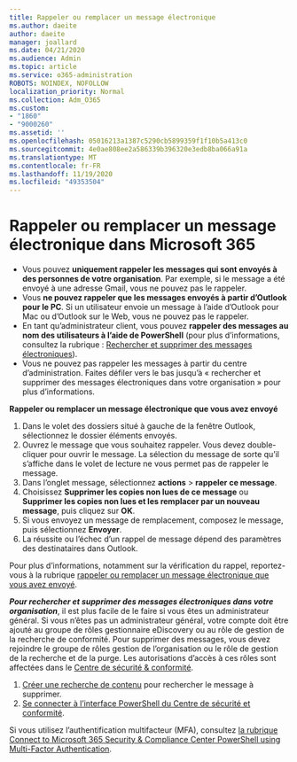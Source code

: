 ```yaml
---
title: Rappeler ou remplacer un message électronique
ms.author: daeite
author: daeite
manager: joallard
ms.date: 04/21/2020
ms.audience: Admin
ms.topic: article
ms.service: o365-administration
ROBOTS: NOINDEX, NOFOLLOW
localization_priority: Normal
ms.collection: Adm_O365
ms.custom:
- "1860"
- "9000260"
ms.assetid: ''
ms.openlocfilehash: 05016213a1387c5290cb5899359f1f10b5a413c0
ms.sourcegitcommit: 4e0ae808ee2a586339b396320e3edb8ba066a91a
ms.translationtype: MT
ms.contentlocale: fr-FR
ms.lasthandoff: 11/19/2020
ms.locfileid: "49353504"
---
```

# <a name="recall-or-replace-an-email-message-in-microsoft-365"></a>Rappeler ou remplacer un message électronique dans Microsoft 365

- Vous pouvez **uniquement rappeler les messages qui sont envoyés à des personnes de votre organisation**. Par exemple, si le message a été envoyé à une adresse Gmail, vous ne pouvez pas le rappeler.
- Vous **ne pouvez rappeler que les messages envoyés à partir d’Outlook pour le PC**. Si un utilisateur envoie un message à l’aide d’Outlook pour Mac ou d’Outlook sur le Web, vous ne pouvez pas le rappeler.
- En tant qu’administrateur client, vous pouvez **rappeler des messages au nom des utilisateurs à l’aide de PowerShell** (pour plus d’informations, consultez la rubrique : [Rechercher et supprimer des messages électroniques](https://docs.microsoft.com/microsoft-365/compliance/search-for-and-delete-messages-in-your-organization)).
- Vous ne pouvez pas rappeler les messages à partir du centre d’administration. Faites défiler vers le bas jusqu’à « rechercher et supprimer des messages électroniques dans votre organisation » pour plus d’informations.

**Rappeler ou remplacer un message électronique que vous avez envoyé**

1. Dans le volet des dossiers situé à gauche de la fenêtre Outlook, sélectionnez le dossier éléments envoyés.
2. Ouvrez le message que vous souhaitez rappeler. Vous devez double-cliquer pour ouvrir le message. La sélection du message de sorte qu’il s’affiche dans le volet de lecture ne vous permet pas de rappeler le message.
3. Dans l’onglet message, sélectionnez **actions**  >  **rappeler ce message**.
4. Choisissez **Supprimer les copies non lues de ce message** ou **Supprimer les copies non lues et les remplacer par un nouveau message**, puis cliquez sur **OK**.
5. Si vous envoyez un message de remplacement, composez le message, puis sélectionnez **Envoyer**.
6. La réussite ou l’échec d’un rappel de message dépend des paramètres des destinataires dans Outlook.

Pour plus d’informations, notamment sur la vérification du rappel, reportez-vous à la rubrique [rappeler ou remplacer un message électronique que vous avez envoyé](https://support.office.com/article/35027f88-d655-4554-b4f8-6c0729a723a0).

**_Pour rechercher et supprimer des messages électroniques dans votre organisation_**, il est plus facile de le faire si vous êtes un administrateur général. Si vous n’êtes pas un administrateur général, votre compte doit être ajouté au groupe de rôles gestionnaire eDiscovery ou au rôle de gestion de la recherche de conformité. Pour supprimer des messages, vous devez rejoindre le groupe de rôles gestion de l’organisation ou le rôle de gestion de la recherche et de la purge. Les autorisations d’accès à ces rôles sont affectées dans le [Centre de sécurité & conformité](https://protection.office.com/).

1. [Créer une recherche de contenu](https://docs.microsoft.com/microsoft-365/compliance/content-search) pour rechercher le message à supprimer.
2. [Se connecter à l’interface PowerShell du Centre de sécurité et conformité](https://docs.microsoft.com/powershell/exchange/office-365-scc/connect-to-scc-powershell/connect-to-scc-powershell).

Si vous utilisez l’authentification multifacteur (MFA), consultez [la rubrique Connect to Microsoft 365 Security & Compliance Center PowerShell using Multi-Factor Authentication](https://docs.microsoft.com/powershell/exchange/office-365-scc/connect-to-scc-powershell/mfa-connect-to-scc-powershell).
